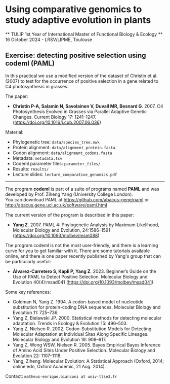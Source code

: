 # Using comparative genomics to study adaptive evolution in plants  
** TULIP 1st Year of International Master of Functional Biology & Ecology  **  
16 October 2024 - LRSV/LIPME, Toulouse  

## Exercise: detecting positive selection using codeml (PAML)  
In this practical we use a modified version of the dataset of Christin et al. (2007) to test for the occurrence of positive selection in a gene related to C4 photosynthesis in grasses.  

The paper:  
- <b>Christin P-A, Salamin N, Savolainen V, Duvall MR, Besnard G</b>. 2007. C4 Photosynthesis Evolved in Grasses via Parallel Adaptive Genetic Changes. Current Biology 17: 1241–1247. (https://doi.org/10.1016/j.cub.2007.06.036)  

  
Material:  
- Phylogenetic tree: `data/species_tree.nwk`
- Protein alignment: `data/alignment_protein.fasta`
- Codon alignment: `data/alignment_codons.fasta`
- Metadata: `metadata.tsv`
- Codeml parameter files: `parameter_files/`
- Results: `results/`
- Lecture slides: `lecture_comparative_genomics.pdf`

-----------------------------------------------------------------------------------------------------  
  
The program <b>codeml</b> is part of a suite of programs named <b>PAML</b> and was developed by Prof. Ziheng Yang (University College London).   
You can download PAML at https://github.com/abacus-gene/paml or http://abacus.gene.ucl.ac.uk/software/paml.html  
  
The current version of the program is described in this paper:  
  
- <b>Yang Z</b>. 2007. PAML 4: Phylogenetic Analysis by Maximum Likelihood, Molecular Biology and Evolution, 24:1586–1591 (https://doi.org/10.1093/molbev/msm088)  
  
The program codeml is not the most user-friendly, and there is a learning curve for you to get familiar with it. There are some tutorials available online, and there is one paper recently published by Yang's group that can be particularly useful:  
  
- <b>Álvarez-Carretero S, Kapli P, Yang Z</b>. 2023. Beginner’s Guide on the Use of PAML to Detect Positive Selection. Molecular Biology and Evolution 40(4):msad041 (https://doi.org/10.1093/molbev/msad041)  

  
Some key references:  
- Goldman N, Yang Z. 1994. A codon-based model of nucleotide substitution for protein-coding DNA sequences. Molecular Biology and Evolution 11: 725–736.  
- Yang Z, Bielawski JP. 2000. Statistical methods for detecting molecular adaptation. Trends in Ecology & Evolution 15: 496–503.  
- Yang Z, Nielsen R. 2002. Codon-Substitution Models for Detecting Molecular Adaptation at Individual Sites Along Specific Lineages. Molecular Biology and Evolution 19: 908–917.
- Yang Z, Wong WSW, Nielsen R. 2005. Bayes Empirical Bayes Inference of Amino Acid Sites Under Positive Selection. Molecular Biology and Evolution 22: 1107–1118.
- Yang, Ziheng. Molecular Evolution: A Statistical Approach (Oxford, 2014; online edn, Oxford Academic, 21 Aug. 2014).

Contact: `matheus-enrique.bianconi at univ-tlse3.fr`
